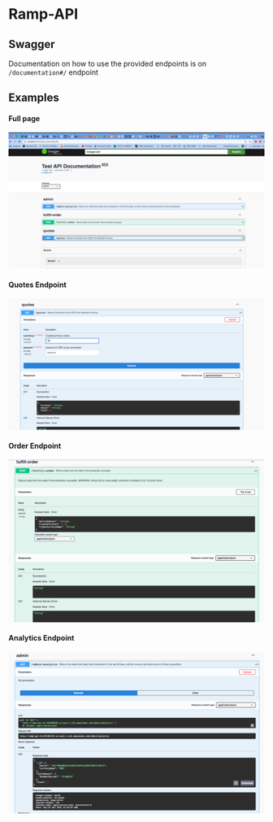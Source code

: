 # Ramp-API

## Swagger
Documentation on how to use the provided endpoints is on `/documentation#/` endpoint

## Examples

#### Full page
![](full_page.png)

#### Quotes Endpoint
![](quotes.png)

#### Order Endpoint
![](orderEndpoint.png)

#### Analytics Endpoint
![](analytics.png)